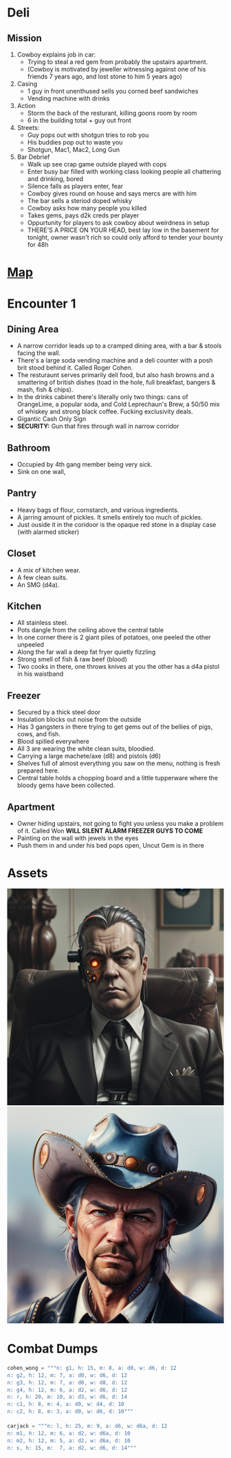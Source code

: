 # Deli
## Mission
1. Cowboy explains job in car:
	- Trying to steal a red gem from probably the upstairs apartment.
	- (Cowboy is motivated by jeweller witnessing against one of his friends 7 years ago, and lost stone to him 5 years ago)
2. Casing
	- 1 guy in front unenthused sells you corned beef sandwiches
	- Vending machine with drinks 
3. Action
	- Storm the back of the resturant, killing goons room by room
	- 6 in the building total + guy out front
4. Streets:
	- Guy pops out with shotgun tries to rob you
	- His buddies pop out to waste you
	- Shotgun, Mac1, Mac2, Long Gun
5. Bar Debrief
	- Walk up see crap game outside played with cops
	- Enter busy bar filled with working class looking people all chattering and drinking, bored
	- Silence falls as players enter, fear
	- Cowboy gives round on house and says mercs are with him
	- The bar sells a steriod doped whisky
	- Cowboy asks how many people you killed
	- Takes gems, pays d2k creds per player
	- Oppurtunity for players to ask cowboy about weirdness in setup
	- THERE'S A PRICE ON YOUR HEAD, best lay low in the basement for tonight, owner wasn't rich so could only afford to tender your bounty for 48h

# [Map](https://excalidraw.com/#json=xgMIIPRl_JF1cCs1ob_dr,m9zYhlCSyjqThV65g_NFsg)
# Encounter 1

## Dining Area
- A narrow corridor leads up to a cramped dining area, with a bar & stools facing the wall.
- There's a large soda vending machine and a deli counter with a posh brit stood behind it. Called Roger Cohen.
- The resturaunt serves primarily deli food, but also hash browns and a smattering of british dishes (toad in the hole, full breakfast, bangers & mash, fish & chips). 
- In the drinks cabinet there's literally only two things: cans of OrangeLime, a popular soda, and Cold Leprechaun's Brew, a 50/50 mix of whiskey and strong black coffee. Fucking exclusivity deals.
- Gigantic Cash Only Sign
- **SECURITY:** Gun that fires through wall in narrow corridor

## Bathroom
- Occupied by 4th gang member being very sick.
- Sink on one wall, 

## Pantry
- Heavy bags of flour, cornstarch, and various ingredients.
- A jarring amount of pickles. It smells entirely too much of pickles.
- Just ouside it in the coridoor is the opaque red stone in a display case (with alarmed sticker)

## Closet
- A mix of kitchen wear. 
- A few clean suits. 
- An SMG (d4a). 

## Kitchen
- All stainless steel. 
- Pots dangle from the ceiling above the central table
- In one corner there is 2 giant piles of potatoes, one peeled the other unpeeled
- Along the far wall a deep fat fryer quietly fizzling
- Strong smell of fish & raw beef (blood)
- Two cooks in there, one throws knives at you the other has a d4a pistol in his waistband

## Freezer
- Secured by a thick steel door
- Insulation blocks out noise from the outside
- Has 3 gangsters in there trying to get gems out of the bellies of pigs, cows, and fish.
- Blood spilled everywhere
- All 3 are wearing the white clean suits, bloodied. 
- Carrying a large machete/axe (d8) and pistols (d6)
- Shelves full of almost everything you saw on the menu, nothing is fresh prepared here.
- Central table holds a chopping board and a little tupperware where the bloody gems have been collected.

## Apartment
- Owner hiding upstairs, not going to fight you unless you make a problem of it. Called Won **WILL SILENT ALARM FREEZER GUYS TO COME**
- Painting on the wall with jewels in the eyes
- Push them in and under his bed pops open, Uncut Gem is in there

# Assets 
![manager](https://github.com/WayfaringBloke/dnd/blob/main/assets/m1/manager.png?raw=true)![Ronald](https://github.com/WayfaringBloke/dnd/blob/main/assets/rnpc/Ronald.png?raw=true)
# Combat Dumps
```py
cohen_wong = """n: g1, h: 15, m: 8, a: d0, w: d6, d: 12
n: g2, h: 12, m: 7, a: d0, w: d6, d: 12
n: g3, h: 12, m: 7, a: d0, w: d8, d: 12
n: g4, h: 12, m: 6, a: d2, w: d6, d: 12
n: r, h: 20, m: 10, a: d3, w: d6, d: 14
n: c1, h: 8, m: 4, a: d0, w: d4, d: 10
n: c2, h: 8, m: 3, a: d0, w: d6, d: 10"""

carjack = """n: l, h: 25, m: 9, a: d6, w: d6a, d: 12
n: m1, h: 12, m: 6, a: d2, w: d6a, d: 10
n: m2, h: 12, m: 5, a: d2, w: d6a, d: 10
n: s, h: 15, m:  7, a: d2, w: d6, d: 14"""

```
<!--stackedit_data:
eyJoaXN0b3J5IjpbMTk1MTI4MjUzMSwtMTMxMDg0MTM1OSwxMj
gzMTkyMzMwLC0xMzMyNzUzOTU0LC0xNzYzNjEzNjA4LC0xMDM2
NTQxMDg3LDE5ODEzOTg1NzcsMTQ3NTcwMTY4OCwtNzA3MjgyMj
g2LC0xNjkyMDQ3NjgzLC0xMDUyODgxODAyLC0zNTE3OTE1NDYs
LTIwNjg3MDY1MzBdfQ==
-->